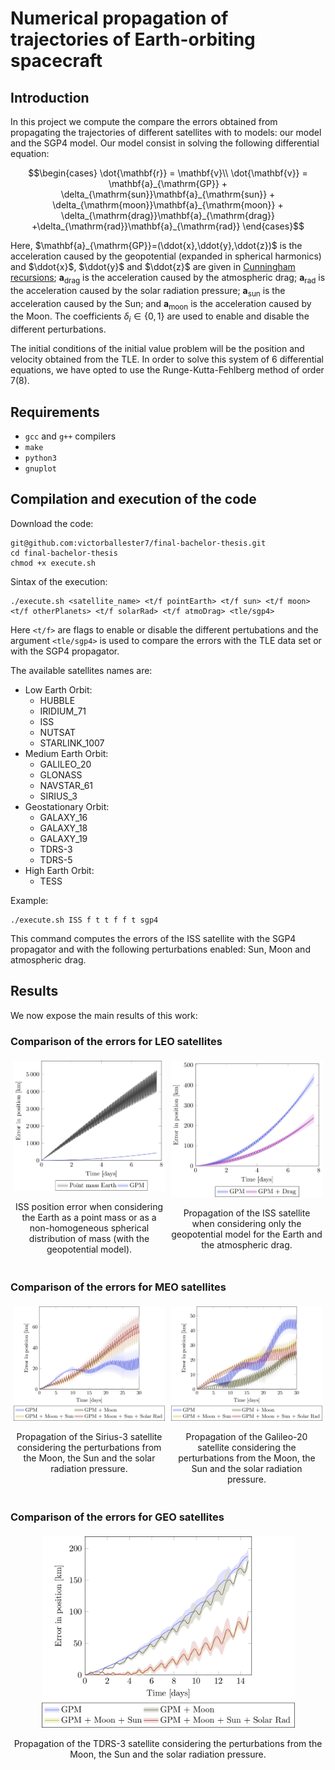 # Numerical propagation of trajectories of Earth-orbiting spacecraft

## Introduction

In this project we compute the compare the errors obtained from propagating the trajectories of different satellites with to models: our model and the SGP4 model. Our model consist in solving the following differential equation:

```math
\begin{cases}
\dot{\mathbf{r}} = \mathbf{v}\\
\dot{\mathbf{v}} = \mathbf{a}_{\mathrm{GP}} + \delta_{\mathrm{sun}}\mathbf{a}_{\mathrm{sun}} + \delta_{\mathrm{moon}}\mathbf{a}_{\mathrm{moon}} + \delta_{\mathrm{drag}}\mathbf{a}_{\mathrm{drag}} +\delta_{\mathrm{rad}}\mathbf{a}_{\mathrm{rad}}
\end{cases}
```

Here, $`\mathbf{a}_{\mathrm{GP}}=(\ddot{x},\ddot{y},\ddot{z})`$ is the acceleration caused by the geopotential (expanded in spherical harmonics) and $\ddot{x}$, $\ddot{y}$ and $\ddot{z}$ are given in [Cunningham recursions](https://github.com/victorballester7/final-bachelor-thesis/blob/dc82b9a0204b01edc024837cc173b822f4e01464/docs/articles/cunningham1970.pdf); $`\mathbf{a}_{\mathrm{drag}}`$ is the acceleration caused by the atmospheric drag; $`\mathbf{a}_{\mathrm{rad}}`$ is the acceleration caused by the solar radiation pressure; $`\mathbf{a}_{\mathrm{sun}}`$ is the acceleration caused by the Sun; and $`\mathbf{a}_{\mathrm{moon}}`$ is the acceleration caused by the Moon. The coefficients $`\delta_{i}\in\{0,1\}`$ are used to enable and disable the different perturbations.

The initial conditions of the initial value problem will be the position and velocity obtained from the TLE. In order to solve this system of 6 differential equations, we have opted to use the Runge-Kutta-Fehlberg method of order 7(8).

## Requirements

- `gcc` and `g++` compilers
- `make`
- `python3`
- `gnuplot`

## Compilation and execution of the code

Download the code:

```
git@github.com:victorballester7/final-bachelor-thesis.git
cd final-bachelor-thesis
chmod +x execute.sh
```

Sintax of the execution:

```
./execute.sh <satellite_name> <t/f pointEarth> <t/f sun> <t/f moon> <t/f otherPlanets> <t/f solarRad> <t/f atmoDrag> <tle/sgp4>
```

Here `<t/f>` are flags to enable or disable the different pertubations and the argument `<tle/sgp4>` is used to compare the errors with the TLE data set or with the SGP4 propagator.

The available satellites names are:

- Low Earth Orbit:
  - HUBBLE
  - IRIDIUM_71
  - ISS
  - NUTSAT
  - STARLINK_1007
- Medium Earth Orbit:
  - GALILEO_20
  - GLONASS
  - NAVSTAR_61
  - SIRIUS_3
- Geostationary Orbit:
  - GALAXY_16
  - GALAXY_18
  - GALAXY_19
  - TDRS-3
  - TDRS-5
- High Earth Orbit:
  - TESS

Example:

```
./execute.sh ISS f t t f f t sgp4
```

This command computes the errors of the ISS satellite with the SGP4 propagator and with the following perturbations enabled: Sun, Moon and atmospheric drag.

## Results

We now expose the main results of this work:

### Comparison of the errors for LEO satellites

<div style="display: flex;" align="center">
  <div style="flex: 45%; padding: 5px;">
    <img src="../latex/Images/simulation/ISS_pointMass_comparison.jpg" alt="Image 1">
    <p>ISS position error when considering the Earth as a point mass or as a non-homogeneous spherical distribution of mass (with the geopotential model).</p>
  </div>
  <div style="flex: 45%; padding: 5px;">
    <img src="../latex/Images/simulation/ISS.jpg" alt="Image 2">
    <p>Propagation of the ISS satellite when considering only the geopotential model for the Earth and the atmospheric drag.</p>
  </div>
</div>

### Comparison of the errors for MEO satellites

<div style="display: flex;" align="center">
  <div style="flex: 50%; padding: 5px;">
    <img src="../latex/Images/simulation/SIRIUS.jpg" alt="Image 1">
    <p>Propagation of the Sirius-3 satellite considering the perturbations from the Moon, the Sun and the solar radiation pressure.</p>
  </div>
  <div style="flex: 50%; padding: 5px;">
    <img src="../latex/Images/simulation/GALILEO.jpg" alt="Image 2">
    <p>Propagation of the Galileo-20 satellite considering the perturbations from the Moon, the Sun and the solar radiation pressure.</p>
  </div>
</div>

### Comparison of the errors for GEO satellites

<div style="display: flex;" align="center">
  <div style="flex: 50%; padding: 5px;">
    <img src="../latex/Images/simulation/TDRS-3.jpg" alt="Image 2" width="405">
    <p>Propagation of the TDRS-3 satellite considering the perturbations from the Moon, the Sun and the solar radiation pressure.</p>
  </div>
</div>
